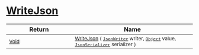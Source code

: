 # [WriteJson](./RectangleFConverter-100664062.md)



| Return | Name | 
| --- | --- | 
| <sub>[Void](https://docs.microsoft.com/en-us/dotnet/api/System.Void)</sub><img width=200/>| <sub>[WriteJson](./RectangleFConverter-100664062.md) ( [`JsonWriter`](./RectangleFConverter-100664062.md) writer, [`Object`](https://docs.microsoft.com/en-us/dotnet/api/System.Object) value, [`JsonSerializer`](./RectangleFConverter-100664062.md) serializer )</sub>| <br>


